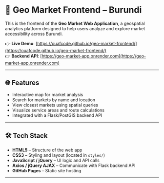 # 🧭 Geo Market Frontend – Burundi

This is the frontend of the **Geo Market Web Application**, a geospatial analytics platform designed to help users analyze and explore market accessibility across Burundi.

👉 **Live Demo**: [https://ouafcode.github.io/geo-market-frontend/](https://ouafcode.github.io/geo-market-frontend/)  
👉 **Backend API**: [https://geo-market-app.onrender.com](https://geo-market-app.onrender.com)

---

## 🌐 Features

- Interactive map for market analysis
- Search for markets by name and location
- View closest markets using spatial queries
- Visualize service areas and route calculations
- Integrated with a Flask/PostGIS backend API

---

## 🛠️ Tech Stack

- **HTML5** – Structure of the web app
- **CSS3** – Styling and layout (located in `styles/`)
- **JavaScript / jQuery** – UI logic and API calls
- **Axios / jQuery AJAX** – Communicate with Flask backend API
- **GitHub Pages** – Static site hosting

---
